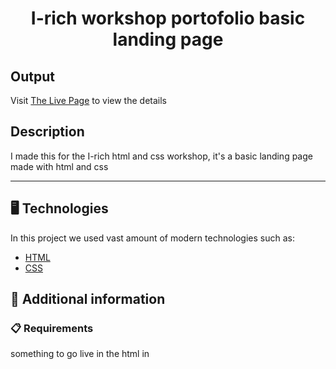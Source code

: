 <p align="center">
  <h1 align="center">I-rich workshop portofolio basic landing page</h1>
</p>

## Output

Visit [The Live Page](https://aliflikescoding.github.io/vanilla-library/) to view the details

## Description

I made this for the I-rich html and css workshop, it's a basic landing page made with html and css

---
## 🖥️ Technologies

In this project we used vast amount of modern technologies such as:

- [HTML](https://developer.mozilla.org/en-US/docs/Web/HTML)
- [CSS](https://developer.mozilla.org/en-US/docs/Web/CSS)
  
## 📖 Additional information

### 📋 Requirements

something to go live in the html in



